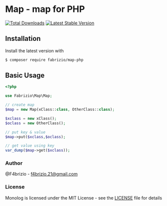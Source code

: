 # Map - map for PHP

[![Total Downloads](https://img.shields.io/packagist/dt/F4brizio/map-php.svg)](https://packagist.org/packages/fabrizio/map-php)
[![Latest Stable Version](https://img.shields.io/packagist/v/fabrizio/map-php.svg)](https://packagist.org/packages/fabrizio/map-php)

## Installation

Install the latest version with

```bash
$ composer require fabrizio/map-php
```

## Basic Usage

```php
<?php

use Fabrizio\Map\Map;

// create map
$map = new Map(xClass::class, OtherClass::class);

$xclass = new xClass();
$oclass = new OtherClass();

// put key & value
$map->put($xclass,$oclass);

// get value using key
var_dump($map->get($xclass));

```

### Author

@F4brizio - <f4brizio.21@gmail.com><br />

### License

Monolog is licensed under the MIT License - see the [LICENSE](LICENSE) file for details
